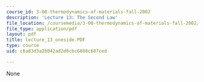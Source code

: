 ```yaml
---
course_id: 3-00-thermodynamics-of-materials-fall-2002
description: 'Lecture 13: The Second Law'
file_location: /coursemedia/3-00-thermodynamics-of-materials-fall-2002/c6a83d3a2b042ad2d0cbc6888c687ced_lecture_13_oneside.PDF
file_type: application/pdf
layout: pdf
title: lecture_13_oneside.PDF
type: course
uid: c6a83d3a2b042ad2d0cbc6888c687ced

---
```

None